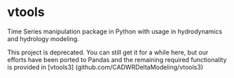 # vtools
Time Series manipulation package in Python with usage in hydrodynamics and hydrology modeling.

This project is deprecated. You can still get it for a while here, but our efforts have been ported to Pandas and the remaining required functionality is provided in [vtools3] (github.com/CADWRDeltaModeling/vtools3)
